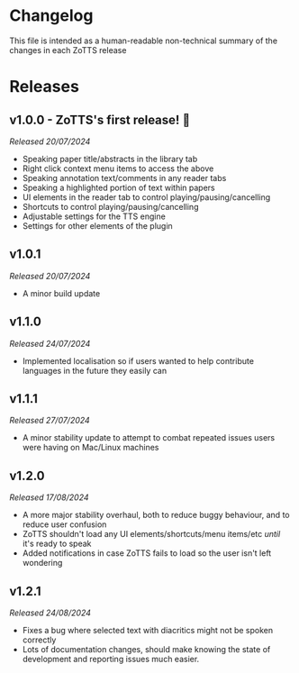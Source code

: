 # Changelog
This file is intended as a human-readable non-technical summary of the changes in each ZoTTS release

# Releases
## v1.0.0 - ZoTTS's first release! 🎉
*Released 20/07/2024*
- Speaking paper title/abstracts in the library tab
- Right click context menu items to access the above
- Speaking annotation text/comments in any reader tabs
- Speaking a highlighted portion of text within papers
- UI elements in the reader tab to control playing/pausing/cancelling
- Shortcuts to control playing/pausing/cancelling
- Adjustable settings for the TTS engine
- Settings for other elements of the plugin

## v1.0.1
*Released 20/07/2024*
- A minor build update

## v1.1.0
*Released 24/07/2024*
- Implemented localisation so if users wanted to help contribute languages in the future they easily can

## v1.1.1
*Released 27/07/2024*
- A minor stability update to attempt to combat repeated issues users were having on Mac/Linux machines

## v1.2.0
*Released 17/08/2024*
- A more major stability overhaul, both to reduce buggy behaviour, and to reduce user confusion
- ZoTTS shouldn't load any UI elements/shortcuts/menu items/etc *until* it's ready to speak
- Added notifications in case ZoTTS fails to load so the user isn't left wondering

## v1.2.1
*Released 24/08/2024*
- Fixes a bug where selected text with diacritics might not be spoken correctly
- Lots of documentation changes, should make knowing the state of development and reporting issues much easier.